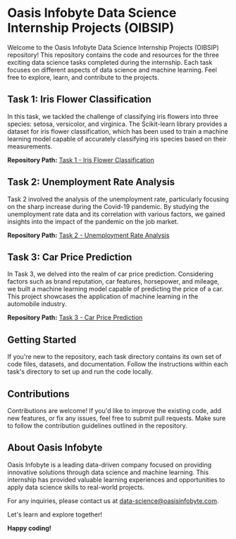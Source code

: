 # Oasis Infobyte Data Science Internship Projects (OIBSIP)

Welcome to the Oasis Infobyte Data Science Internship Projects (OIBSIP) repository! This repository contains the code and resources for the three exciting data science tasks completed during the internship. Each task focuses on different aspects of data science and machine learning. Feel free to explore, learn, and contribute to the projects.

## Task 1: Iris Flower Classification

In this task, we tackled the challenge of classifying iris flowers into three species: setosa, versicolor, and virginica. The Scikit-learn library provides a dataset for iris flower classification, which has been used to train a machine learning model capable of accurately classifying iris species based on their measurements.

**Repository Path:** [Task 1 - Iris Flower Classification](/task_1_iris_classification)

## Task 2: Unemployment Rate Analysis

Task 2 involved the analysis of the unemployment rate, particularly focusing on the sharp increase during the Covid-19 pandemic. By studying the unemployment rate data and its correlation with various factors, we gained insights into the impact of the pandemic on the job market.

**Repository Path:** [Task 2 - Unemployment Rate Analysis](/task_2_unemployment_analysis)

## Task 3: Car Price Prediction

In Task 3, we delved into the realm of car price prediction. Considering factors such as brand reputation, car features, horsepower, and mileage, we built a machine learning model capable of predicting the price of a car. This project showcases the application of machine learning in the automobile industry.

**Repository Path:** [Task 3 - Car Price Prediction](/task_3_car_price_prediction)

## Getting Started

If you're new to the repository, each task directory contains its own set of code files, datasets, and documentation. Follow the instructions within each task's directory to set up and run the code locally.

## Contributions

Contributions are welcome! If you'd like to improve the existing code, add new features, or fix any issues, feel free to submit pull requests. Make sure to follow the contribution guidelines outlined in the repository.

## About Oasis Infobyte

Oasis Infobyte is a leading data-driven company focused on providing innovative solutions through data science and machine learning. This internship has provided valuable learning experiences and opportunities to apply data science skills to real-world projects.

For any inquiries, please contact us at data-science@oasisinfobyte.com.

Let's learn and explore together!

**Happy coding!**

